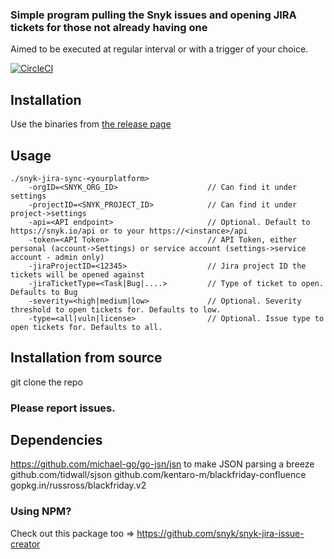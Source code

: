 
### Simple program pulling the Snyk issues and opening JIRA tickets for those not already having one
Aimed to be executed at regular interval or with a trigger of your choice.

[![CircleCI](https://circleci.com/gh/snyk-tech-services/jira-tickets-for-new-vulns.svg?style=svg)](https://circleci.com/gh/snyk-tech-services/jira-tickets-for-new-vulns)

## Installation
Use the binaries from [the release page](https://github.com/snyk-tech-services/jira-tickets-for-new-vulns/releases)

## Usage
```
./snyk-jira-sync-<yourplatform> 
    -orgID=<SNYK_ORG_ID>                    // Can find it under settings
    -projectID=<SNYK_PROJECT_ID>            // Can find it under project->settings
    -api=<API endpoint>                     // Optional. Default to https://snyk.io/api or to your https://<instance>/api
    -token=<API Token>                      // API Token, either personal (account->Settings) or service account (settings->service account - admin only)
    -jiraProjectID=<12345>                  // Jira project ID the tickets will be opened against
    -jiraTicketType=<Task|Bug|....>         // Type of ticket to open. Defaults to Bug
    -severity=<high|medium|low>             // Optional. Severity threshold to open tickets for. Defaults to low.
    -type=<all|vuln|license>                // Optional. Issue type to open tickets for. Defaults to all.
```

## Installation from source
git clone the repo

### Please report issues.

## Dependencies
https://github.com/michael-go/go-jsn/jsn to make JSON parsing a breeze
github.com/tidwall/sjson
github.com/kentaro-m/blackfriday-confluence
gopkg.in/russross/blackfriday.v2

### Using NPM?
Check out this package too => https://github.com/snyk/snyk-jira-issue-creator

